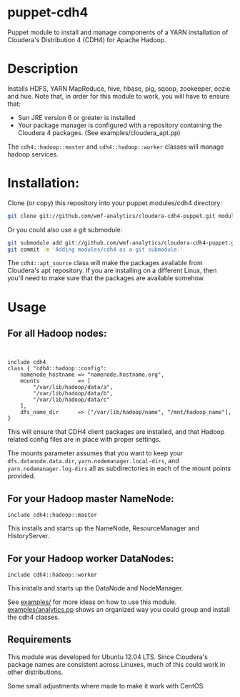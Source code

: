 # puppet-cdh4

Puppet module to install and manage components of a YARN installation of
Cloudera's Distribution 4 (CDH4) for Apache Hadoop.

# Description
Installs HDFS, YARN MapReduce, hive, hbase, pig, sqoop, zookeeper, oozie and
hue.  Note that, in order for this module to work, you will have to ensure
that:
* Sun JRE version 6 or greater is installed
* Your package manager is configured with a repository containing the
  Cloudera 4 packages.  (See examples/cloudera_apt.pp)

The ```cdh4::hadoop::master``` and ```cdh4::hadoop::worker``` classes will
manage hadoop services.


# Installation:
Clone (or copy) this repository into your puppet modules/cdh4 directory:
```bash
git clone git://github.com/wmf-analytics/cloudera-cdh4-puppet.git modules/cdh4
```

Or you could also use a git submodule:
```bash
git submodule add git://github.com/wmf-analytics/cloudera-cdh4-puppet.git modules/cdh4
git commit -m 'Adding modules/cdh4 as a git submodule.'
```

The ```cdh4::apt_source``` class will make the packages available from Cloudera's
apt repository.  If you are installing on a different Linux, then you'll need
to make sure that the packages are available somehow.

# Usage

## For all Hadoop nodes:
```puppet


include cdh4
class { "cdh4::hadoop::config":
	namenode_hostname => "namenode.hostname.org",
	mounts            => [
	    "/var/lib/hadoop/data/a",
	    "/var/lib/hadoop/data/b",
	    "/var/lib/hadoop/data/c"
	],
	dfs_name_dir      => ["/var/lib/hadoop/name", "/mnt/hadoop_name"],
}
```
This will ensure that CDH4 client packages are installed, and that
Hadoop related config files are in place with proper settings.

The mounts parameter assumes that you want to keep your
```dfs.datanode.data.dir```, ```yarn.nodemanager.local-dirs```, and
```yarn.nodemanager.log-dirs``` all as subdirectories in each of the mount
points provided.


## For your Hadoop master NameNode:
```puppet
include cdh4::hadoop::master
```
This installs and starts up the NameNode, ResourceManager and HistoryServer.

## For your Hadoop worker DataNodes:
```puppet
include cdh4::hadoop::worker
```
This installs and starts up the DataNode and NodeManager.

See [examples/](puppet-cdh4/tree/master/examples) for more ideas on how to use this module.
[examples/analytics.pp](puppet-cdh4/tree/master/examples/analytics.pp) shows an organized way you could group and install
the cdh4 classes.

## Requirements
This module was developed for  Ubuntu 12.04 LTS.  Since Cloudera's
package names are consistent across Linuxes, much of this could work in other
distributions.

Some small adjustments where made to make it work with CentOS.
